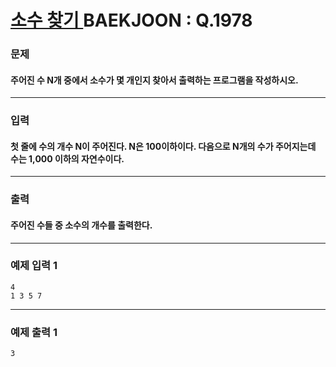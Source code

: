 # [ 소수 찾기 ](https://www.acmicpc.net/problem/1978)  BAEKJOON : Q.1978

### 문제
#### 주어진 수 N개 중에서 소수가 몇 개인지 찾아서 출력하는 프로그램을 작성하시오.
----------
### 입력
#### 첫 줄에 수의 개수 N이 주어진다. N은 100이하이다. 다음으로 N개의 수가 주어지는데 수는 1,000 이하의 자연수이다.
----------
### 출력
#### 주어진 수들 중 소수의 개수를 출력한다.
----------
### 예제 입력 1

    4
    1 3 5 7

----------
### 예제 출력 1

    3
